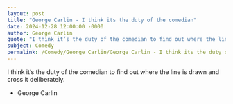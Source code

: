 ```yaml
---
layout: post
title: "George Carlin - I think its the duty of the comedian"
date: 2024-12-28 12:00:00 -0000
author: George Carlin
quote: "I think it’s the duty of the comedian to find out where the line is drawn and cross it deliberately."
subject: Comedy
permalink: /Comedy/George Carlin/George Carlin - I think its the duty of the comedian
---
```


I think it’s the duty of the comedian to find out where the line is drawn and cross it deliberately.

- George Carlin
